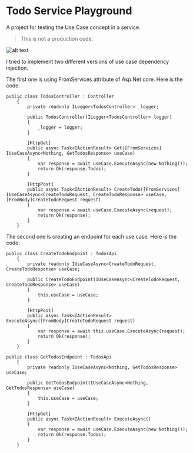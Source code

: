 # Todo Service Playground

A project for testing the Use Case concept in a service.

> This is not a production code.

![alt text](https://github.com/monica85rodrigues/todo-service-playground/blob/main/doc/todo-service-design_v2.png "Todo service design")

I tried to implement two different versions of use case dependency injection.

The first one is using FromServices attribute of Asp.Net core. Here is the code:

```
public class TodosController : Controller
    {
        private readonly ILogger<TodosController> _logger;

        public TodosController(ILogger<TodosController> logger)
        {
            _logger = logger;
        }

        [HttpGet]
        public async Task<IActionResult> Get([FromServices] IUseCaseAsync<Nothing, GetTodosResponse> useCase)
        {
            var response = await useCase.ExecuteAsync(new Nothing());
            return Ok(response.Todos);
        }
        
        [HttpPost]
        public async Task<IActionResult> CreateTodo([FromServices] IUseCaseAsync<CreateTodoRequest, CreateTodoResponse> useCase, [FromBody]CreateTodoRequest request)
        {
            var response = await useCase.ExecuteAsync(request);
            return Ok(response);
        }
    }
```


The second one is creating an endpoint for each use case. Here is the code:

```
public class CreateTodoEndpoint : TodosApi
    {
        private readonly IUseCaseAsync<CreateTodoRequest, CreateTodoResponse> useCase;

        public CreateTodoEndpoint(IUseCaseAsync<CreateTodoRequest, CreateTodoResponse> useCase)
        {
            this.useCase = useCase;
        }
        
        [HttpPost]
        public async Task<IActionResult> ExecuteAsync([FromBody]CreateTodoRequest request)
        {
            var response = await this.useCase.ExecuteAsync(request);
            return Ok(response);
        }
    }
```

```
public class GetTodosEndpoint : TodosApi
    {
        private readonly IUseCaseAsync<Nothing, GetTodosResponse> useCase; 
        
        public GetTodosEndpoint(IUseCaseAsync<Nothing, GetTodosResponse> useCase)
        {
            this.useCase = useCase;
        }

        [HttpGet]
        public async Task<IActionResult> ExecuteAsync()
        {
            var response = await useCase.ExecuteAsync(new Nothing());
            return Ok(response.Todos);
        }
    }
```